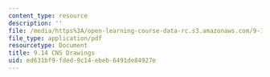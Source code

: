 ```yaml
---
content_type: resource
description: ''
file: /media/https%3A/open-learning-course-data-rc.s3.amazonaws.com/9-14-brain-structure-and-its-origins-spring-2014/ed631bf9fded9c14ebeb6491de84927e_MIT9_14S14_CNSDrawings.pdf
file_type: application/pdf
resourcetype: Document
title: 9.14 CNS Drawings
uid: ed631bf9-fded-9c14-ebeb-6491de84927e
---
```

